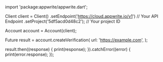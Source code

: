 import 'package:appwrite/appwrite.dart';

Client client = Client()
  .setEndpoint('https://cloud.appwrite.io/v1') // Your API Endpoint
  .setProject('5df5acd0d48c2'); // Your project ID

Account account = Account(client);

Future result = account.createVerification(
  url: 'https://example.com',
);

result.then((response) {
  print(response);
}).catchError((error) {
  print(error.response);
});

